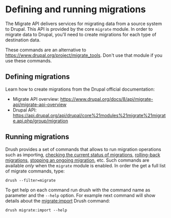 Defining and running migrations
===============================

The Migrate API delivers services for migrating data from a source system to Drupal. This API is provided by the core `migrate` module. In order to migrate data to Drupal, you'll need to create migrations for each type of destination data.

These commands are an alternative to https://www.drupal.org/project/migrate_tools. Don't use that module if you use these commands.

Defining migrations
-------------------

Learn how to create migrations from the Drupal official documentation:

* Migrate API overview: https://www.drupal.org/docs/8/api/migrate-api/migrate-api-overview
* Drupal API: https://api.drupal.org/api/drupal/core%21modules%21migrate%21migrate.api.php/group/migration

Running migrations
------------------

Drush provides a set of commands that allows to run migration operations such as importing, [checking the current status of migrations](commands/migrate_status.md), [rolling-back migrations](commands/migrate_rollback.md
), [stopping an ongoing migration](commands/migrate_stop.md), etc. Such commands are available *only* when the `migrate` module is enabled. In order the get a full list of migrate commands, type:

    drush --filter=migrate

To get help on each command run drush with the command name as parameter and the `--help` option. For example next command will show details about the [migrate:import](commands/migrate_import.md) Drush command:

    drush migrate:import --help
